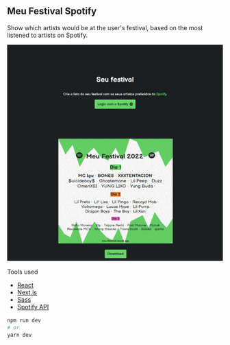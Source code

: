 ## Meu Festival Spotify

Show which artists would be at the user's festival, based on the most listened to artists on Spotify.

![alt text](https://raw.githubusercontent.com/LockDzn/meu-festival-spotify/main/assets/festital-spotify.png)

Tools used

- [React](https://reactjs.org/)
- [Next.js](https://nextjs.org/)
- [Sass](https://sass-lang.com/)
- [Spotify API](https://developer.spotify.com/documentation/web-api/)


```bash
npm run dev
# or
yarn dev
```

